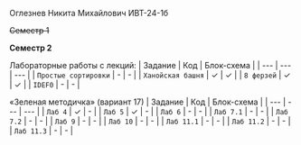 Оглезнев Никита Михайлович ИВТ-24-1б

~~Семестр 1~~

**Семестр 2**


Лабораторные работы с лекций:
| Задание | Код | Блок-схема |
| --- | --- | --- |
| `Простые сортировки` | -  | - |
| `Ханойская башня` | ✓  | ✓ |
| `8 ферзей` | ✓  | ✓ |
| `IDEF0` | -  | - |



«Зеленая методичка» (вариант 17)
| Задание | Код | Блок-схема |
| --- | --- | --- |
| `Лаб 4` | ✓  | - |
| `Лаб 5` | ✓  | - |
| `Лаб 6` | -  | - |
| `Лаб 7.1` | -  | - |
| `Лаб 7.2` | -  | - |
| `Лаб 9` | -  | - |
| `Лаб 10` | -  | - |
| `Лаб 11.1` | -  | - |
| `Лаб 11.2` | -  | - |
| `Лаб 11.3` | -  | - |